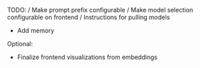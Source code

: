 TODO:
/ Make prompt prefix configurable
/ Make model selection configurable on frontend
/ Instructions for pulling models
- Add memory

Optional:
- Finalize frontend visualizations from embeddings